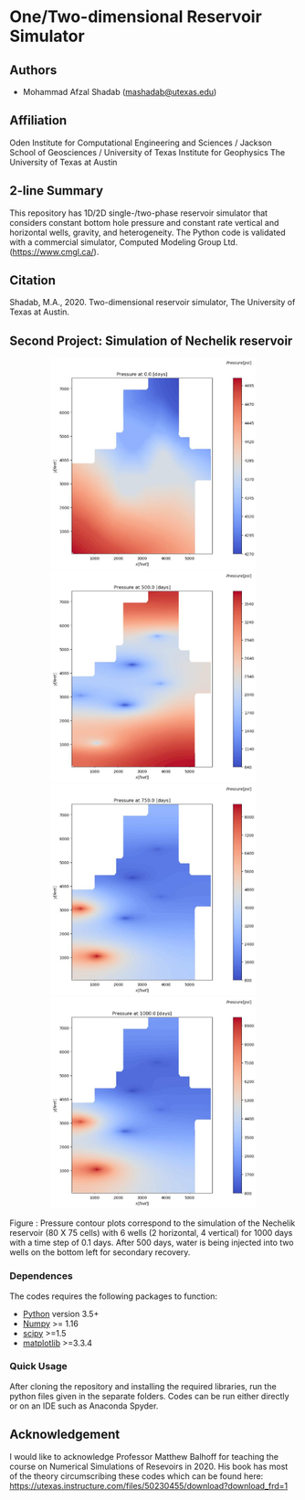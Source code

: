 
# One/Two-dimensional Reservoir Simulator
## Authors
- Mohammad Afzal Shadab (mashadab@utexas.edu)

## Affiliation
Oden Institute for Computational Engineering and Sciences / Jackson School of Geosciences / University of Texas Institute for Geophysics
The University of Texas at Austin

## 2-line Summary
This repository has 1D/2D single-/two-phase reservoir simulator that considers constant bottom hole pressure and constant rate vertical and horizontal wells, gravity, and heterogeneity. The Python code is validated with a commercial simulator, Computed Modeling Group Ltd. (https://www.cmgl.ca/).

## Citation
Shadab, M.A., 2020. Two-dimensional reservoir simulator, The University of Texas at Austin.

## Second Project: Simulation of Nechelik reservoir

<p align="center">
<img src="./Cover_photos/Cover0.jpeg" height="370">
  <img src="./Cover_photos/Cover500.jpeg" height="370">
  <img src="./Cover_photos/Cover750.jpeg" height="370">
  <img src="./Cover_photos/Cover1000.jpeg" height="370">
</p>
Figure : Pressure contour plots correspond to the simulation of the Nechelik reservoir (80 X 75 cells) with 6 wells (2 horizontal, 4 vertical) for 1000 days with a time step of 0.1 days. After 500 days, water is being injected into two wells on the bottom left for secondary recovery.

### Dependences

The codes requires the following packages to function:
- [Python](https://www.python.org/) version 3.5+
- [Numpy](http://www.numpy.org/) >= 1.16
- [scipy](https://www.scipy.org/) >=1.5
- [matplotlib](https://matplotlib.org/) >=3.3.4


### Quick Usage
After cloning the repository and installing the required libraries, run the python files given in the separate folders. Codes can be run either directly or on an IDE such as Anaconda Spyder. 


## Acknowledgement
I would like to acknowledge Professor Matthew Balhoff for teaching the course on Numerical Simulations of Resevoirs in 2020. His book has most of the theory circumscribing these codes which can be found here: https://utexas.instructure.com/files/50230455/download?download_frd=1
